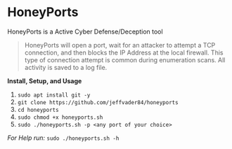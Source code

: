 # HoneyPorts
HoneyPorts is a Active Cyber Defense/Deception tool

>HoneyPorts will open a port, wait for an attacker to attempt a TCP connection, and then blocks the IP Address at the local firewall.  This type of connection attempt is common during enumeration scans.  All activity is saved to a log file.

**Install, Setup, and Usage**
1. `sudo apt install git -y`
2. `git clone https://github.com/jeffvader84/honeyports`
3. `cd honeyports`
4. `sudo chmod +x honeyports.sh`
5. `sudo ./honeyports.sh -p <any port of your choice>`

*For Help run:*
`sudo ./honeyports.sh -h`
